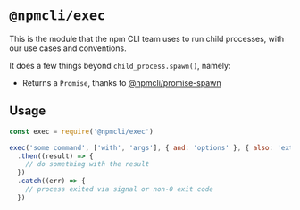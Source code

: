 # `@npmcli/exec`

This is the module that the npm CLI team uses to run child processes, with our
use cases and conventions.

It does a few things beyond `child_process.spawn()`, namely:

- Returns a `Promise`, thanks to [@npmcli/promise-spawn](https://github.com/npm/promise-spawn)

## Usage

```js
const exec = require('@npmcli/exec')

exec('some command', ['with', 'args'], { and: 'options' }, { also: 'extras' })
  .then((result) => {
    // do something with the result
  })
  .catch((err) => {
    // process exited via signal or non-0 exit code
  })
```

